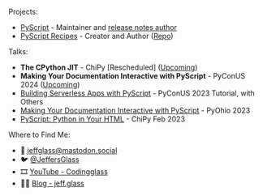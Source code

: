 Projects:
- [PyScript](https://github.com/pyscript/pyscript) - Maintainer and [release notes author](https://jeff.glass/tags/pyscript/)
- [PyScript Recipes](https://pyscript.recipes/) - Creator and Author ([Repo](https://github.com/JeffersGlass/pyscript-recipes))

Talks:
- **The CPython JIT** - ChiPy [Rescheduled] ([Upcoming](https://www.chipy.org/meetings/250/))
- **Making Your Documentation Interactive with PyScript** - PyConUS 2024 ([Upcoming](https://us.pycon.org/2024/schedule/presentation/92/))
- [Building Serverless Apps with PyScript](https://www.youtube.com/watch?v=RVmltK006CU) - PyConUS 2023 Tutorial, with Others
- [Making Your Documentation Interactive with PyScript](https://www.youtube.com/watch?v=ysSewLZEqnM) - PyOhio 2023
- [PyScript: Python in Your HTML](https://jeff.glass/post/pyscript-chipy-feb-2023/) - ChiPy Feb 2023

Where to Find Me:
- 🐘 [jeffglass@mastodon.social](https://mastodon.social/@jeffglass)
- 🐦 [@JeffersGlass](https://twitter.com/JeffersGlass)
- 🎞️ [YouTube - Codingglass](https://www.youtube.com/@CodingGlass)
- ✍🏻 [Blog - jeff.glass](https://jeff.glass)
